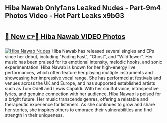 ## Hiba Nawab Onlyf𝚊ns Le𝚊ked N𝚞des - Part-9m4 Photos Video - Hot Part Le𝚊ks x9bG3

# <h2><a href="http://ab7137.deff.icu/?id=Hiba+Nawab">🔗 New 👉🔴 Hiba Nawab VIDEO Photos</a></h2>

[![Hiba Nawab N𝚞des](https://i.imgur.com/rIISA9y.gif)](http://ab7137.deff.icu/?id=Hiba+Nawab)
Hiba Nawab has released several singles and EPs since her debut, including "Fading Fast", "Ghost", and "Wildflower". Her music has been praised for its emotional intensity, melodic hooks, and sonic experimentation. Hiba Nawab is known for her high-energy live performances, which often feature her playing multiple instruments and showcasing her impressive vocal range. She has performed at festivals and venues across the UK and Europe, and has supported established artists such as Tom Odell and Lewis Capaldi. With her soulful voice, introspective lyrics, and genuine connection with her audience, Hiba Nawab is poised for a bright future. Her music transcends genres, offering a relatable and therapeutic experience for listeners. As she continues to grow and share her stories, she inspires others to embrace their vulnerabilities and find strength in their uniqueness.
